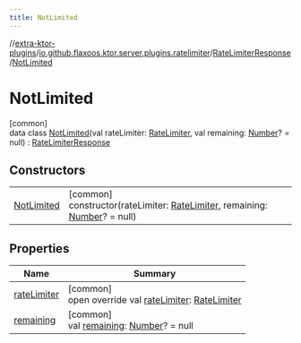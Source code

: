 ```yaml
---
title: NotLimited
---
```

//[extra-ktor-plugins](../../../../index.md)/[io.github.flaxoos.ktor.server.plugins.ratelimiter](../../index.md)/[RateLimiterResponse](../index.md)/[NotLimited](index.md)



# NotLimited



[common]\
data class [NotLimited](index.md)(val rateLimiter: [RateLimiter](../../-rate-limiter/index.md), val remaining: [Number](https://kotlinlang.org/api/latest/jvm/stdlib/kotlin/-number/index.md)? = null) : [RateLimiterResponse](../index.md)



## Constructors


| | |
|---|---|
| [NotLimited](-not-limited.md) | [common]<br>constructor(rateLimiter: [RateLimiter](../../-rate-limiter/index.md), remaining: [Number](https://kotlinlang.org/api/latest/jvm/stdlib/kotlin/-number/index.md)? = null) |


## Properties


| Name | Summary |
|---|---|
| [rateLimiter](rate-limiter.md) | [common]<br>open override val [rateLimiter](rate-limiter.md): [RateLimiter](../../-rate-limiter/index.md) |
| [remaining](remaining.md) | [common]<br>val [remaining](remaining.md): [Number](https://kotlinlang.org/api/latest/jvm/stdlib/kotlin/-number/index.md)? = null |

